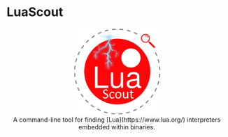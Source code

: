# LuaScout
<p align="center"><img src="lua_scout.png" alt="LuaScout Logo" width="200"/><br/>
A command-line tool for finding [Lua](https://www.lua.org/) interpreters embedded within binaries.</p>
